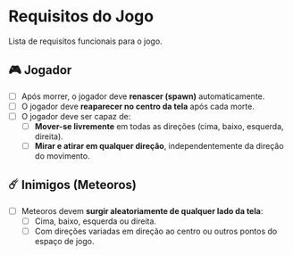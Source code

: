 # Requisitos do Jogo

Lista de requisitos funcionais para o jogo.

## 🎮 Jogador

- [ ] Após morrer, o jogador deve **renascer (spawn)** automaticamente.
- [ ] O jogador deve **reaparecer no centro da tela** após cada morte.
- [ ] O jogador deve ser capaz de:
  - [ ] **Mover-se livremente** em todas as direções (cima, baixo, esquerda, direita).
  - [ ] **Mirar e atirar em qualquer direção**, independentemente da direção do movimento.

## ☄️ Inimigos (Meteoros)

- [ ] Meteoros devem **surgir aleatoriamente de qualquer lado da tela**:
  - [ ] Cima, baixo, esquerda ou direita.
  - [ ] Com direções variadas em direção ao centro ou outros pontos do espaço de jogo.
